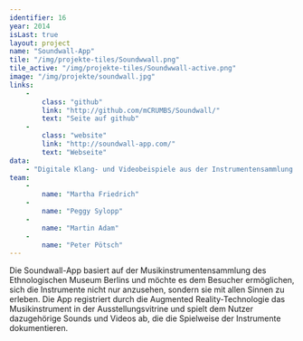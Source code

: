 ```yaml
---
identifier: 16
year: 2014
isLast: true
layout: project
name: "Soundwall-App"
tile: "/img/projekte-tiles/Soundwwall.png"
tile_active: "/img/projekte-tiles/Soundwwall-active.png"
image: "/img/projekte/soundwall.jpg"
links:
    -
        class: "github"
        link: "http://github.com/mCRUMBS/Soundwall/"
        text: "Seite auf github"
    -
        class: "website"
        link: "http://soundwall-app.com/"
        text: "Webseite"
data:
    - "Digitale Klang- und Videobeispiele aus der Instrumentensammlung des Ethnologischen Museums Berlin"
team:
    -
        name: "Martha Friedrich"
    -
        name: "Peggy Sylopp"
    -
        name: "Martin Adam"
    -
        name: "Peter Pötsch"
---
```

Die Soundwall-App basiert auf der Musikinstrumentensammlung des Ethnologischen Museum Berlins und möchte es dem Besucher
ermöglichen, sich die Instrumente nicht nur anzusehen, sondern sie mit allen Sinnen zu erleben. Die App registriert
durch die Augmented Reality-Technologie das Musikinstrument in der Ausstellungsvitrine und spielt dem Nutzer
dazugehörige Sounds und Videos ab, die die Spielweise der Instrumente dokumentieren.
